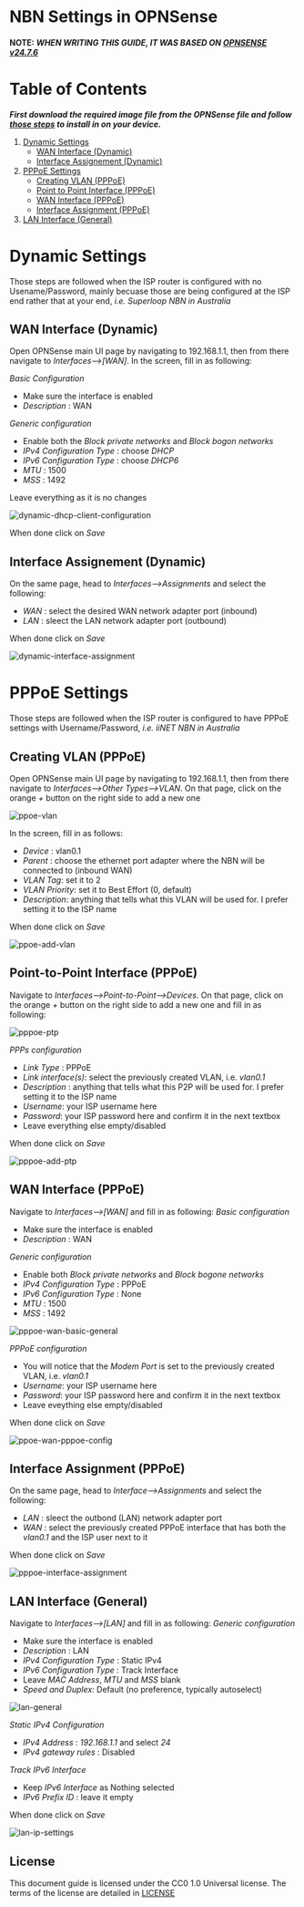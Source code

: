 # NBN Settings in OPNSense

#### **NOTE:** *WHEN WRITING THIS GUIDE, IT WAS BASED ON [OPNSENSE v24.7.6](https://opnsense.org/download/)*


# Table of Contents

***First download the required image file from the OPNSense file and follow [those steps](https://docs.opnsense.org/manual/install.html) to install in on your device.***


1. <a href="#dynamic-settings">Dynamic Settings</a>
    - <a href="#wan-interface-dynamic">WAN Interface (Dynamic)</a>
    - <a href="#interface-assignement-dynamic">Interface Assignement (Dynamic)</a>
2. <a href="#pppoe-settings">PPPoE Settings</a>
    - <a href="#creating-vlan-pppoe">Creating VLAN (PPPoE)</a>
    - <a href="#point-to-point-interface-pppoe">Point to Point Interface (PPPoE)</a>
    - <a href="#wan-interface-pppoe">WAN Interface (PPPoE)</a>
    - <a href="#interface-assignment-pppoe">Interface Assignment (PPPoE)</a>
3. <a href="#lan-interface-general">LAN Interface (General)</a>



# Dynamic Settings

Those steps are followed when the ISP router is configured with no Usename/Password, mainly becuase those are being configured at the ISP end rather that at your end, _i.e. Superloop NBN in Australia_


## WAN Interface (Dynamic)

Open OPNSense main UI page by navigating to 192.168.1.1, then from there navigate to *Interfaces-->[WAN]*. In the screen, fill in as following:

_*Basic Configuration*_
- Make sure the interface is enabled
- *Description* : WAN

_*Generic configuration*_
- Enable both the *Block private networks* and *Block bogon networks*
- *IPv4 Configuration Type* : choose *DHCP*
- *IPv6 Configuration Type* : choose *DHCP6*
- *MTU* : 1500
- *MSS* : 1492

Leave everything as it is no changes

![dynamic-dhcp-client-configuration](/screenshots/dynamic-dhcp-configuration.png)


When done click on *Save*



## Interface Assignement (Dynamic)

On the same page, head to *Interfaces-->Assignments* and select the following:
- *WAN* : select the desired WAN network adapter port (inbound)
- *LAN* : sleect the LAN network adapter port (outbound)

When done click on *Save*

![dynamic-interface-assignment](/screenshots/dynamic-interface-assignment.jpeg)



# PPPoE Settings

Those steps are followed when the ISP router is configured to have PPPoE settings with Username/Password, _i.e. iiNET NBN in Australia_



## Creating VLAN (PPPoE)

Open OPNSense main UI page by navigating to 192.168.1.1, then from there navigate to *Interfaces-->Other Types-->VLAN*. On that page, click on the orange *+* button on the right side to add a new one

![ppoe-vlan](/screenshots/pppoe-vlan.png)


In the screen, fill in as follows:
- *Device* : vlan0.1
- *Parent* : choose the ethernet port adapter where the NBN will be connected to (inbound WAN)
- *VLAN Tag*: set it to 2 
- *VLAN Priority*: set it to Best Effort (0, default)
- *Description*: anything that tells what this VLAN will be used for. I prefer setting it to the ISP name

When done click on *Save*

![ppoe-add-vlan](/screenshots/pppoe-add-vlan.png)



## Point-to-Point Interface (PPPoE)

Navigate to *Interfaces-->Point-to-Point-->Devices*. On that page, click on the orange *+* button on the right side to add a new one and fill in as following:

![pppoe-ptp](/screenshots/pppoe-ptp.png)


_PPPs configuration_
- *Link Type* : PPPoE
- *Link interface(s)*: select the previously created VLAN, i.e. _vlan0.1_
- *Description* : anything that tells what this P2P will be used for. I prefer setting it to the ISP name
- *Username*: your ISP username here
- *Password*: your ISP password here and confirm it in the next textbox
- Leave everything else empty/disabled

When done click on *Save*

![pppoe-add-ptp](/screenshots/pppoe-add-ptp.png)



## WAN Interface (PPPoE)

Navigate to *Interfaces-->[WAN]* and fill in as following:
_*Basic configuration*_
- Make sure the interface is enabled
- *Description* : WAN

_*Generic configuration*_
- Enable both *Block private networks* and *Block bogone networks* 
- *IPv4 Configuration Type* : PPPoE
- *IPv6 Configuration Type* : None
- *MTU* : 1500
- *MSS* : 1492

![pppoe-wan-basic-general](/screenshots/pppoe-wan-basic-general.png)


_*PPPoE configuration*_
- You will notice that the *Modem Port* is set to the previously created VLAN, i.e. *_vlan0.1_*
- *Username*: your ISP username here
- *Password*: your ISP password here and confirm it in the next textbox
- Leave eveything else empty/disabled

When done click on *Save*

![ppoe-wan-pppoe-config](/screenshots/ppoe-wan-pppoe-config.png)



## Interface Assignment (PPPoE)

On the same page, head to *Interface-->Assignments* and select the following:
- *LAN* : sleect the outbond (LAN) network adapter port
- *WAN* : select the previously created PPPoE interface that has both the _vlan0.1_ and the ISP user next to it

When done click on *Save*

![pppoe-interface-assignment](/screenshots/pppoe-interface-assignment.png)



## LAN Interface (General)

Navigate to *Interfaces-->[LAN]* and fill in as following:
_*Generic configuration*_
- Make sure the interface is enabled
- *Description* : LAN
- *IPv4 Configuration Type* : Static IPv4
- *IPv6 Configuration Type* : Track Interface
- Leave *MAC Address*, *MTU* and *MSS* blank
- *Speed and Duplex*: Default (no preference, typically autoselect)

![lan-general](/screenshots/lan-general.png)


_*Static IPv4 Configuration*_
- *IPv4 Address* : _192.168.1.1_ and select _24_
- *IPv4 gateway rules* : Disabled

_*Track IPv6 Interface*_
- Keep *IPv6 Interface* as Nothing selected
- *IPv6 Prefix ID* : leave it empty

When done click on *Save*

![lan-ip-settings](/screenshots/lan-ip-settings.png)



## License
This document guide is licensed under the CC0 1.0 Universal license. The terms of the license are detailed in [LICENSE](/LICENSE)
